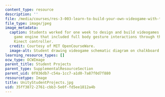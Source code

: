 ```yaml
---
content_type: resource
description: ''
file: /media/courses/res-3-003-learn-to-build-your-own-videogame-with-the-unity-game-engine-and-microsoft-kinect-january-iap-2017/35ff38722761cbb35e0ffd5ee1812a4b_UnityStudentProjects.jpg
file_type: image/jpeg
image_metadata:
  caption: Students worked for one week to design and build videogames in the Unity
    game engine that included full body gesture interactions through the Microsoft
    Kinect controller.
  credit: Courtesy of MIT OpenCourseWare.
  image-alt: Student drawing videogame schematic diagram on chalkboard
learning_resource_types: []
ocw_type: OCWImage
parent_title: Student Projects
parent_type: SupplementalResourceSection
parent_uid: 0f036db7-c54a-1cc7-a1d0-7a87f0d7f880
resourcetype: Image
title: UnityStudentProjects.jpg
uid: 35ff3872-2761-cbb3-5e0f-fd5ee1812a4b
---
```

